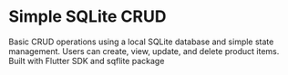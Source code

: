 # Simple SQLite CRUD

Basic CRUD operations using a local SQLite database and simple state management. Users can create, view, update, and delete product items. Built with Flutter SDK and sqflite package

